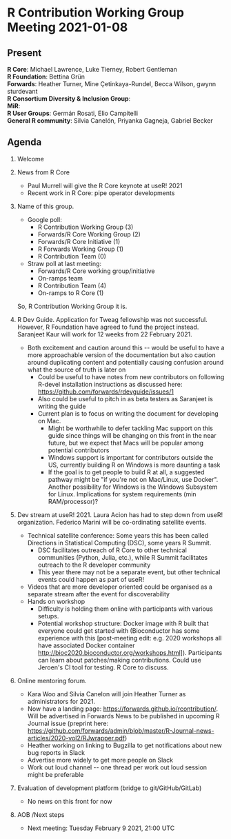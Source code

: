 # R Contribution Working Group Meeting 2021-01-08

## Present

**R Core**: Michael Lawrence, Luke Tierney, Robert Gentleman  
**R Foundation**: Bettina Grün  
**Forwards**: Heather Turner, Mine Çetinkaya-Rundel, Becca Wilson, gwynn sturdevant  
**R Consortium Diversity & Inclusion Group**:   
**MiR**:  
**R User Groups**: Germán Rosati, Elio Campitelli  
**General R community**: Silvia Canelón, Priyanka Gagneja, Gabriel Becker  

## Agenda

1. Welcome
2. News from R Core
   - Paul Murrell will give the R Core keynote at useR! 2021
   - Recent work in R Core: pipe operator developments
3. Name of this group. 
    - Google poll:
        - R Contribution Working Group (3)
        - Forwards/R Core Working Group (2)
        - Forwards/R Core Initiative (1)
        - R Forwards Working Group (1)
        - R Contribution Team (0)
    - Straw poll at last meeting:
        - Forwards/R Core working group/initiative
        - On-ramps team
        - R Contribution Team (4)
        - On-ramps to R Core (1)
      
    So, R Contribution Working Group it is.
4. R Dev Guide. Application for Tweag fellowship was not successful. However, R Foundation have agreed to fund the project instead. Saranjeet Kaur will work for 12 weeks from 22 February 2021.
        
    - Both excitement and caution around this -- would be useful to have a more approachable version of the documentation but also caution around duplicating content and potentially causing confusion around what the source of truth is later on
        - Could be useful to have notes from new contributors on following R-devel installation instructions as discussed here: https://github.com/forwards/rdevguide/issues/1
        - Also could be useful to pitch in as beta testers as Saranjeet is writing the guide
        - Current plan is to focus on writing the document for developing on Mac.
            - Might be worthwhile to defer tackling Mac support on this guide since things will be changing on this front in the near future, but we expect that Macs will be popular among potential contributors
            - Windows support is important for contributors outside the US, currently building R on Windows is more daunting a task
            - If the goal is to get people to build R at all, a suggested pathway might be "if you're not on Mac/Linux, use Docker". Another possibility for Windows is the Windows Subsystem for Linux. Implications for system requirements (min RAM/processor)?

5. Dev stream at useR! 2021. Laura Acion has had to step down from useR! organization. Federico Marini will be co-ordinating satellite events.
   - Technical satellite conference: Some years this has been called Directions in Statistical Computing (DSC), some years R Summit. 
       - DSC facilitates outreach of R Core to other technical communities (Python, Julia, etc.), while R Summit facilitates outreach to the R developer community
        - This year there may not be a separate event, but other technical events could happen as part of useR!
    - Videos that are more developer oriented could be organised as a separate stream after the event for discoverability
    - Hands on workshop 
        - Difficulty is holding them online with participants with various setups. 
        - Potential workshop structure: Docker image with R built that everyone could get started with (Bioconductor has some experience with this [post-meeting edit: e.g. 2020 workshops all have associated Docker container http://bioc2020.bioconductor.org/workshops.html]). Participants can learn about patches/making contributions. Could use Jeroen's CI tool for testing. R Core to discuss.

6. Online mentoring forum. 

    - Kara Woo and Silvia Canelon will join Heather Turner as administrators for 2021. 
    - Now have a landing page: https://forwards.github.io/rcontribution/. Will be advertised in Forwards News to be published in upcoming R Journal issue (preprint here: https://github.com/forwards/admin/blob/master/R-Journal-news-articles/2020-vol2/RJwrapper.pdf)
    - Heather working on linking to Bugzilla to get notifications about new bug reports in Slack
    - Advertise more widely to get more people on Slack
    - Work out loud channel -- one thread per work out loud session might be preferable

7. Evaluation of development platform (bridge to git/GitHub/GitLab)
    - No news on this front for now

8. AOB /Next steps
    - Next meeting: Tuesday February 9 2021, 21:00 UTC
  
